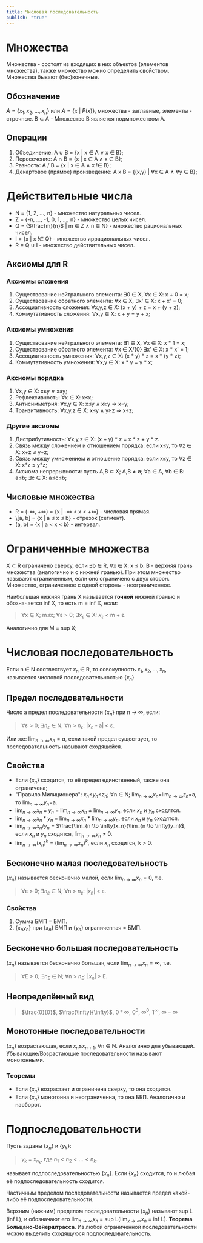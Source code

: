 ```yaml
---
title: Числовая последовательность
publish: "true"
---
```


# Множества
Множества - состоят из входящих в них объектов (элементов множества), также множество можно определить свойством. Множества бывают (бес)конечные.
## Обозначение
$A = \{x_1, x_2, ..., x_n\}$ или $A = \{x\ |\ P(x)\}$, множества - заглавные, элементы - строчные.
B ⊂ A - Множество B является подмножеством A.
## Операции
1. Объединение: A ∪ B = {x | x ∈ A ∨ x ∈ B};
2. Пересечение: A ∩ B = {x | x ∈ A ∧ x ∈ B};
3. Разность: A / B = {x | x ∈ A ∧ x !∈ B};
4. Декартовое (прямое) произведение: A x B = {(x,y) | ∀x ∈ A ∧ ∀y ∈  B};
# Действительные числа
* N = {1, 2, ..., n} - множество натуральных чисел.
* Z = {-n, ..., -1, 0, 1, ..., n} - множество целых чисел.
* Q = {$\frac{m}{n}$ | m ∈ Z ∧ n ∈ N} - множество рациональных чисел.
* I = {x | x !∈ Q} - множество иррациональных чисел.
* R = Q ∪ I - множество действительных чисел.
## Аксиомы для R
### Аксиомы сложения
1. Существование нейтрального элемента: ∃0 ∈ X, ∀x ∈ X: x + 0 = x;
2. Существование обратного элемента: ∀x ∈ X, ∃x' ∈ X: x + x' = 0; 
3. Ассоциативность сложения: ∀x,y,z ∈ X: (x + y) + z = x + (y + z);
4. Коммутативность сложения: ∀x,y ∈ X: x + y = y + x;
### Аксиомы умножения
1. Существование нейтрального элемента: ∃1 ∈ X, ∀x ∈ X: x * 1 = x;
2. Существование обратного элемента: ∀x ∈ X/{0} ∃x' ∈ X: x * x' = 1;
3. Ассоциативность умножения: ∀x,y,z ∈ X: (x * y) * z = x * (y * z);
4. Коммутативность умножения: ∀x,y ∈ X: x * y = y * x;
### Аксиомы порядка
1. ∀x,y ∈ X: x≤y ∨ x≥y;
2. Рефлексивность: ∀x ∈ X: x≤x;
3. Антисимметрия: ∀x,y ∈ X: x≤y ∧ x≥y => x=y;
4. Транзитивность: ∀x,y,z ∈ X: x≤y ∧ y≥z => x≤z; 
### Другие аксиомы
1. Дистрибутивность: ∀x,y,z ∈ X: (x + y) * z = x * z + y * z.
2. Связь между сложением и отношением порядка: eсли x≤y, то ∀z ∈ X: x+z ≤ y+z;
3. Связь между умножением и отношение порядка: eсли x≤y, то ∀z ∈ X: x\*z ≤ y\*z;
4. Аксиома непрерывности: пусть A,B ⊂ X; A,B ≠ ∅; ∀a ∈ A, ∀b ∈ B: a≤b; ∃c ∈ X: a≤c≤b;
## Числовые множества
* R = (-∞, +∞) = {x | -∞ < x < +∞} - числовая прямая.
* \\\[a, b\] = {x | a ≤ x ≤ b} - отрезок (сегмент).
* (a, b) = {x | a < x < b} - интервал.
# Ограниченные множества
X ⊂ R ограничено сверху, если ∃b ∈ R, ∀x ∈ X: x ≤ b. B - верхняя грань множества (аналогично и с нижней гранью). При этом множество называют ограниченным, если оно ограничено с двух сторон. Множество, ограниченное с одной стороны - неограниченное.

Наибольшая нижняя грань X называется **точной** нижней гранью и обозначается inf X, то есть m = inf X, если:

>∀x ∈ X; m≤x; ∀ε > 0; ∃$x_ε$ ∈ X: $x_ε$ < m + ε.

Аналогично для M = sup X;
# Числовая последовательность
Если n ∈ N соотвествует $x_n$ ∈ R, то совокупность $x_1, x_2,..., x_n$, называется числовой последовательностью {$x_n$}
## Предел последовательности
Число a предел последовательности {$x_n$} при n → ∞, если:

> ∀ε > 0; ∃$n_ε$ ∈ N; ∀n > $n_ε$: |$x_n$ - a| < ε.

Или же: $\lim_{n \to \infty}{x_n}=a$, если такой предел существует, то последовательность называют сходящейся.
## Свойства
* Если {$x_n$} сходится, то её предел единственный, также она ограничена;
* "Правило Милиционера": $x_n$≤$y_n$≤$z_n$; ∀n ∈ N; $\lim_{n \to \infty}x_n$=$\lim_{n \to \infty}z_n$=a, то $\lim_{n \to \infty}y_n$=a.
* $\lim_{n \to \infty}x_n±y_n$ = $\lim_{n \to \infty}x_n$ ± $\lim_{n \to \infty}y_n$, если $x_n$ и $y_n$ сходятся.
* $\lim_{n \to \infty}x_n*y_n$ = $\lim_{n \to \infty}x_n$ * $\lim_{n \to \infty}y_n$, если $x_n$ и $y_n$ сходятся.
* $\lim_{n \to \infty}x_n/y_n$ = $\frac{\lim_{n \to \infty}x_n}{\lim_{n \to \infty}y_n}$, если $x_n$ и $y_n$ сходятся, $\lim_{n \to \infty}y_n$ ≠ 0.
* $\lim_{n \to \infty}(x_n)^k$ = $(\lim_{n \to \infty}x_n)^k$, если $x_n$ сходится, k > 0.
## Бесконечно малая последовательность
{$x_n$} называется бесконечно малой, если $\lim_{n \to \infty}x_n = 0$, т.е.
> ∀ε > 0; ∃$n_ε$ ∈ N; ∀n > $n_ε$: |$x_n$| < ε.
### Свойства
1. Сумма БМП = БМП.
2. {$x_ny_n$} при {$x_n$} БМП и {$y_n$} ограниченная = БМП.
## Бесконечно большая последовательность
{$x_n$} называется бесконечно большая, если $\lim_{n \to \infty}x_n = \infty$, т.е.
>∀E > 0; ∃$n_E$ ∈ N; ∀n > $n_E$: |$x_n$| > E.
## Неопределённый вид
>$\frac{0}{0}$, $\frac{\infty}{\infty}$, $0 * \infty$, $0^0$, $\infty^0$, $1^\infty$, $\infty - \infty$
## Монотонные последовательности
{$x_n$} возрастающая, если $x_n$≤$x_{n+1}$, ∀n ∈ N. Аналогично для убывающей.
Убывающие/Возрастающие последовательности называют монотонными.
### Теоремы
* Если {$x_n$} возрастает и ограничена сверху, то она сходится.
* Если {$x_n$} монотонна и неограниченна, то она ББП.
Аналогично и наоборот.
# Подпоследовательности
Пусть заданы {$x_n$} и {$y_k$}:

>$y_k$ = $x_{{n}_k}$, где $n_1<n_2<...<n_k$.

называет подпоследовательностью {$x_n$}. Если {$x_n$} сходится, то и любая её подпоследовательность сходится.

Частичным пределом последовательности называется предел какой-либо её подпоследовательности.

Верхним (нижним) пределом последовательности {$x_n$} называют sup L (inf L), и обозначают его $\lim_{n \to \infty}x_n$ = sup L($\lim_{x \to \infty}x_n$ = inf L).
**Теорема Больцано-Вейерштрасса**. Из любой ограниченной последовательности можно выделить сходящуюся подпоследовательность.